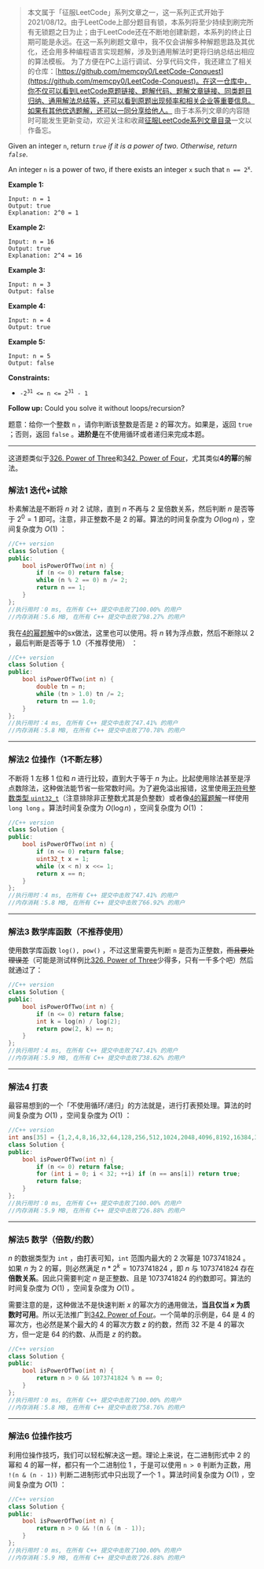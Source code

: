 > 本文属于「征服LeetCode」系列文章之一，这一系列正式开始于2021/08/12。由于LeetCode上部分题目有锁，本系列将至少持续到刷完所有无锁题之日为止；由于LeetCode还在不断地创建新题，本系列的终止日期可能是永远。在这一系列刷题文章中，我不仅会讲解多种解题思路及其优化，还会用多种编程语言实现题解，涉及到通用解法时更将归纳总结出相应的算法模板。
> <b></b>
> 为了方便在PC上运行调试、分享代码文件，我还建立了相关的仓库：[https://github.com/memcpy0/LeetCode-Conquest](https://github.com/memcpy0/LeetCode-Conquest)。在这一仓库中，你不仅可以看到LeetCode原题链接、题解代码、题解文章链接、同类题目归纳、通用解法总结等，还可以看到原题出现频率和相关企业等重要信息。如果有其他优选题解，还可以一同分享给他人。
> <b></b>
> 由于本系列文章的内容随时可能发生更新变动，欢迎关注和收藏[征服LeetCode系列文章目录](https://memcpy0.blog.csdn.net/article/details/119656559)一文以作备忘。


<p>Given an integer <code>n</code>, return <em><code>true</code> if it is a power of two. Otherwise, return <code>false</code></em>.</p>

<p>An integer <code>n</code> is a power of two, if there exists an integer <code>x</code> such that <code>n == 2<sup>x</sup></code>.</p>

 
<p><strong>Example 1:</strong></p>

```clike
Input: n = 1
Output: true
Explanation: 2^0 = 1
```
<p><strong>Example 2:</strong></p>

```clike
Input: n = 16
Output: true
Explanation: 2^4 = 16
```

<p><strong>Example 3:</strong></p>

```clike
Input: n = 3
Output: false
```
 
<p><strong>Example 4:</strong></p>

```clike
Input: n = 4
Output: true
```
  
<p><strong>Example 5:</strong></p>

```clike
Input: n = 5
Output: false
```
<p><strong>Constraints:</strong></p>

<ul>
	<li><code>-2<sup>31</sup> &lt;= n &lt;= 2<sup>31</sup> - 1</code></li>
</ul>
 
<strong>Follow up:</strong> Could you solve it without loops/recursion?

题意：给你一个整数 `n` ，请你判断该整数是否是 `2` 的幂次方。如果是，返回 `true` ；否则，返回 `false` 。<strong>进阶是</strong>在不使用循环或者递归来完成本题。


---
这道题类似于[326. Power of Three](https://leetcode-cn.com/problems/power-of-three/)和[342. Power of Four](https://leetcode-cn.com/problems/power-of-four/)，尤其类似**4的幂**的解法。
### 解法1 迭代+试除
朴素解法是不断将 $n$ 对 $2$ 试除，直到 $n$ 不再与 $2$ 呈倍数关系，然后判断 $n$ 是否等于 $2^0 = 1$ 即可。注意，非正整数不是 $2$ 的幂。算法的时间复杂度为 $O(\log n)$ ，空间复杂度为 $O(1)$ ：
```cpp
//C++ version
class Solution {
public:
    bool isPowerOfTwo(int n) {
        if (n <= 0) return false;
        while (n % 2 == 0) n /= 2;
        return n == 1;
    }
};
//执行用时：0 ms, 在所有 C++ 提交中击败了100.00% 的用户
//内存消耗：5.6 MB, 在所有 C++ 提交中击败了98.27% 的用户
```
我在[4的幂题解](https://memcpy0.blog.csdn.net/article/details/117408777)中的sx做法，这里也可以使用。将 $n$ 转为浮点数，然后不断除以 $2$ ，最后判断是否等于 $1.0$（不推荐使用） ：
```cpp
//C++ version
class Solution {
public:
    bool isPowerOfTwo(int n) {
        double tn = n;
        while (tn > 1.0) tn /= 2;
        return tn == 1.0;
    }
};
//执行用时：4 ms, 在所有 C++ 提交中击败了47.41% 的用户
//内存消耗：5.8 MB, 在所有 C++ 提交中击败了70.78% 的用户
```
---
### 解法2 位操作（1不断左移）
不断将 $1$ 左移 $1$ 位和 $n$ 进行比较，直到大于等于 $n$ 为止。比起使用除法甚至是浮点数除法，这种做法能节省一些常数时间。为了避免溢出报错，这里使用<u>无符号整数类型 `uint32_t`</u>（注意排除非正整数尤其是负整数）或者像[4的幂题解](https://memcpy0.blog.csdn.net/article/details/117408777)一样使用 `long long` 。算法时间复杂度为 $O(\log n)$ ，空间复杂度为 $O(1)$ ：
```cpp
//C++ version
class Solution {
public:
    bool isPowerOfTwo(int n) {
        if (n <= 0) return false;
        uint32_t x = 1;
        while (x < n) x <<= 1;
        return x == n;
    }
};
//执行用时：4 ms, 在所有 C++ 提交中击败了47.41% 的用户
//内存消耗：5.8 MB, 在所有 C++ 提交中击败了66.92% 的用户
```

---
### 解法3 数学库函数（不推荐使用）
使用数学库函数 `log(), pow()` ，不过这里需要先判断 `n` 是否为正整数，~~而且要处理误差~~（可能是测试样例比[326. Power of Three](https://leetcode-cn.com/problems/power-of-three/)少得多，只有一千多个吧）然后就通过了：
```cpp
//C++ version
class Solution {
public:
    bool isPowerOfTwo(int n) { 
        if (n <= 0) return false;
        int k = log(n) / log(2);
        return pow(2, k) == n;
    }
};
//执行用时：4 ms, 在所有 C++ 提交中击败了47.41% 的用户
//内存消耗：5.9 MB, 在所有 C++ 提交中击败了38.62% 的用户
```
---
### 解法4 打表
最容易想到的一个「不使用循环/递归」的方法就是，进行打表预处理。算法的时间复杂度为 $O(1)$ ，空间复杂度为 $O(1)$ ：
```cpp
//C++ version
int ans[35] = {1,2,4,8,16,32,64,128,256,512,1024,2048,4096,8192,16384,32768,65536,131072,262144,524288,1048576,2097152,4194304,8388608,16777216,33554432,67108864,134217728,268435456,536870912,1073741824};
class Solution { 
public:
    bool isPowerOfTwo(int n) { 
        if (n <= 0) return false;
        for (int i = 0; i < 32; ++i) if (n == ans[i]) return true;
        return false;
    }
};
//执行用时：0 ms, 在所有 C++ 提交中击败了100.00% 的用户
//内存消耗：5.9 MB, 在所有 C++ 提交中击败了26.88% 的用户
```
---
### 解法5 数学（倍数/约数）
$n$ 的数据类型为 `int` ，由打表可知，`int` 范围内最大的 $2$ 次幂是 $1073741824$ 。如果 $n$ 为 $2$ 的幂，则必然满足 $n * 2^k = 1073741824$ ，即 $n$ 与 $1073741824$ 存在**倍数关系**。因此只需要判定 $n$ 是正整数、且是 $1073741824$ 的约数即可。算法的时间复杂度为 $O(1)$ ，空间复杂度为 $O(1)$ 。

需要注意的是，这种做法不是快速判断 $x$ 的幂次方的通用做法，**当且仅当 $x$ 为质数时可用**。所以无法推广到[342. Power of Four](https://leetcode-cn.com/problems/power-of-four/)。一个简单的示例是，$64$ 是 $4$ 的幂次方，也必然是某个最大的 $4$ 的幂次方数 $z$ 的约数，然而 $32$ 不是 $4$ 的幂次方，但一定是 $64$ 的约数、从而是 $z$ 的约数。
```cpp
//C++ version
class Solution {
public:
    bool isPowerOfTwo(int n) {
        return n > 0 && 1073741824 % n == 0;
    }
};
//执行用时：0 ms, 在所有 C++ 提交中击败了100.00% 的用户
//内存消耗：5.8 MB, 在所有 C++ 提交中击败了58.76% 的用户
```

---
### 解法6 位操作技巧
利用位操作技巧，我们可以轻松解决这一题。理论上来说，在二进制形式中 $2$ 的幂和 $4$ 的幂一样，都只有一个二进制位 $1$ ，于是可以使用 `n > 0` 判断为正数，用 `!(n & (n - 1))` 判断二进制形式中只出现了一个 $1$ 。算法时间复杂度为 $O(1)$ ，空间复杂度为 $O(1)$ ：
```cpp
//C++ version
class Solution {
public:
    bool isPowerOfTwo(int n) {  
        return n > 0 && !(n & (n - 1));
    }
};
//执行用时：0 ms, 在所有 C++ 提交中击败了100.00% 的用户
//内存消耗：5.9 MB, 在所有 C++ 提交中击败了26.88% 的用户
```

